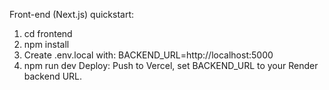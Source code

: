 Front-end (Next.js) quickstart:
1. cd frontend
2. npm install
3. Create .env.local with: BACKEND_URL=http://localhost:5000
4. npm run dev
Deploy: Push to Vercel, set BACKEND_URL to your Render backend URL.
